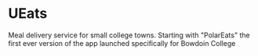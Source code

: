 # UEats
Meal delivery service for small college towns. Starting with "PolarEats" the first ever version of the app launched specifically for Bowdoin College
